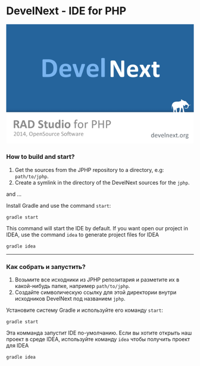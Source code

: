 DevelNext - IDE for PHP
=======================

![DevelNext](src/main/resources/images/splash.png)


### How to build and start?

1. Get the sources from the JPHP repository to a directory, e.g: `path/to/jphp`.
2. Create a symlink in the directory of the DevelNext sources for the `jphp`.

and ...

Install Gradle and use the command `start`:

    gradle start

This command will start the IDE by default.
If you want open our project in IDEA, use the command `idea` to generate project files for IDEA

    gradle idea

---

### Как собрать и запустить?

1. Возьмите все исходники из JPHP репозитария и разметите их в какой-нибудь папке, например `path/to/jphp`.
2. Создайте символическую ссылку для этой директории внутри исходников DevelNext под названием `jphp`.

Установите систему Gradle и используйте его команду `start`:

    gradle start

Эта комманда запустит IDE по-умолчанию.
Если вы хотите открыть наш проект в среде IDEA, используйте команду `idea` чтобы получить проект для IDEA

    gradle idea
